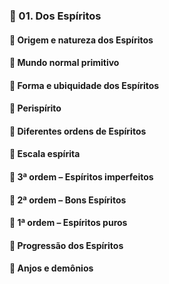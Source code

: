### 📑 01. Dos Espíritos
#### 📃 Origem e natureza dos Espíritos
#### 📃 Mundo normal primitivo
#### 📃 Forma e ubiquidade dos Espíritos
#### 📃 Perispírito
#### 📃 Diferentes ordens de Espíritos
#### 📃 Escala espírita
#### 📃 3ª ordem – Espíritos imperfeitos
#### 📃 2ª ordem – Bons Espíritos
#### 📃 1ª ordem – Espíritos puros
#### 📃 Progressão dos Espíritos
#### 📃 Anjos e demônios
